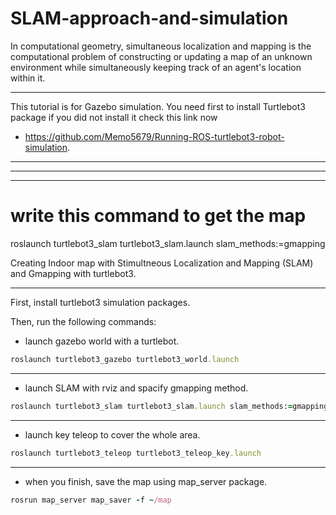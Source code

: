 # SLAM-approach-and-simulation
In computational geometry, simultaneous localization and mapping is the computational problem of constructing or updating a map of an unknown environment while simultaneously keeping track of an agent's location within it.

-------

This tutorial is for Gazebo simulation.
You need first to install Turtlebot3 package if you did not install it check this link now
- https://github.com/Memo5679/Running-ROS-turtlebot3-robot-simulation.

--------------------------
**********************
--------------------------------
# write this command to get the map
roslaunch turtlebot3_slam turtlebot3_slam.launch slam_methods:=gmapping

Creating Indoor map with Stimultneous Localization and Mapping (SLAM) and Gmapping with turtlebot3.

--------

First, install turtlebot3 simulation packages.

Then, run the following commands:

- launch gazebo world with a turtlebot.

```ruby
roslaunch turtlebot3_gazebo turtlebot3_world.launch
```

--------

- launch SLAM with rviz and spacify gmapping method.

```ruby
roslaunch turtlebot3_slam turtlebot3_slam.launch slam_methods:=gmapping
```
--------

- launch key teleop to cover the whole area.

```ruby
roslaunch turtlebot3_teleop turtlebot3_teleop_key.launch
```
-------

- when you finish, save the map using map_server package.

```ruby
rosrun map_server map_saver -f ~/map
```
